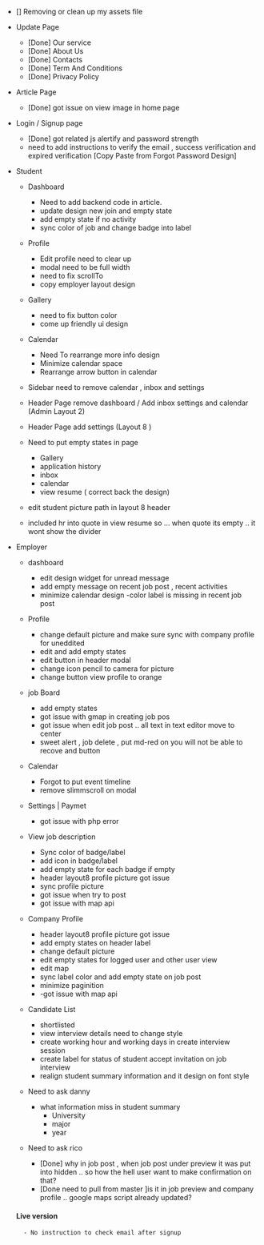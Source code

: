 - [] Removing or clean up my assets file
- Update Page
    - [Done] Our service
    - [Done] About Us 
    - [Done] Contacts 
    - [Done] Term And Conditions
    - [Done] Privacy Policy

- Article Page 
    - [Done] got issue on view image in home page

- Login / Signup page
    - [Done] got related js alertify and password strength
    - need to add instructions to verify the email , success verification and expired verification    [Copy Paste from Forgot Password Design]

- Student
    - Dashboard 
        - Need to add backend code in article.
        - update design new join and empty state
        - add empty state if no activity
        - sync color of job and change badge into label 
        
    - Profile
        - Edit profile need to clear up
        - modal need to be full width
        - need to fix scrollTo
        - copy employer layout design 
    - Gallery 
        - need to fix button color
        - come up friendly ui design
    - Calendar 
        - Need To rearrange more info design
        - Minimize calendar space 
        - Rearrange arrow button in calendar
    - Sidebar need to remove calendar , inbox and settings    
    - Header Page remove dashboard / Add inbox settings and calendar      (Admin Layout 2)
    - Header Page add settings (Layout 8 )
    - Need to put empty states in page 
        - Gallery
        - application history
        - inbox
        - calendar
        - view resume ( correct back the design)
    - edit student picture path in layout 8 header
    - included hr into quote in  view resume so ... when quote its empty .. it wont show the divider


- Employer 
    - dashboard
        - edit design widget for unread message
        - add empty message on recent job post , recent activities
        - minimize calendar design
        -color label is missing in recent job post
    - Profile
        - change default picture and make sure sync with company profile for uneddited
        - edit and add empty states 
        - edit button in header modal 
        - change icon pencil to camera for picture
        - change button view profile to orange
    - job Board
        - add empty states 
        - got issue with gmap in creating job pos
        - got issue when edit job post  .. all text in text editor move to center
        - sweet alert , job delete , put md-red on you will not be able to recove and button 
    - Calendar 
        - Forgot to put event timeline
        - remove slimmscroll on modal
    - Settings | Paymet 
        - got issue with php error
    - View job description
        - Sync color of badge/label 
        - add icon in badge/label
        - add empty state for each badge if empty
        - header layout8 profile picture got issue 
        - sync profile picture
        - got issue when try to post 
        - got issue with map api
    - Company Profile 
        - header layout8 profile picture got issue 
        - add empty states on header label
        - change default picture
        - edit empty states for logged user and other user view
        - edit map 
        - sync label color and add empty state on job post
        - minimize paginition
        - -got issue with map api
    - Candidate List
        - shortlisted 
        - view interview details need to change style
        - create working hour and working days in create interview session
        - create label for status of student accept invitation on job interview
        - realign student summary information and it design on font style   

    - Need to ask danny
        - what information miss in student summary
            - University 
            - major
            - year 
    - Need to ask rico 
        - [Done] why in job post , when job post under preview it was put into hidden .. so how the hell user want to make confirmation on that?
        - [Done need to pull from master ]is it in job preview and company profile .. google maps script already updated? 


    #### Live version 
        - No instruction to check email after signup
